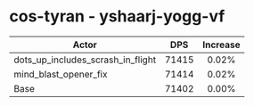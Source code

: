 # cos-tyran - yshaarj-yogg-vf
| Actor | DPS | Increase |
|---|:---:|:---:|
|dots_up_includes_scrash_in_flight|71415|0.02%|
|mind_blast_opener_fix|71414|0.02%|
|Base|71402|0.00%|

